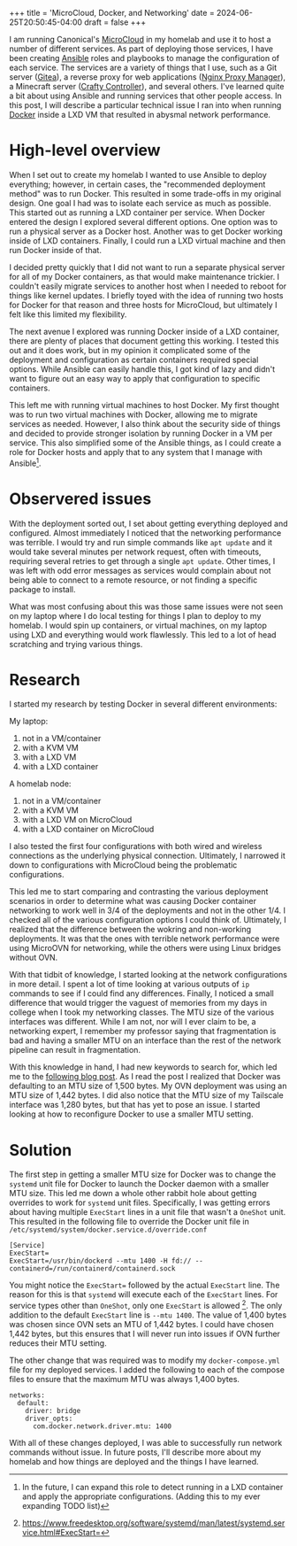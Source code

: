 +++
title = 'MicroCloud, Docker, and Networking'
date = 2024-06-25T20:50:45-04:00
draft = false
+++

I am running Canonical's [MicroCloud](https://canonical.com/microcloud) in my homelab and use it to host a number of different services. As part of deploying those services, I have been creating [Ansible](https://www.ansible.com/) roles and playbooks to manage the configuration of each service. The services are a variety of things that I use, such as a Git server ([Gitea](https://about.gitea.com/)), a reverse proxy for web applications ([Nginx Proxy Manager](https://nginxproxymanager.com/)), a Minecraft server ([Crafty Controller](https://craftycontrol.com/)), and several others. I've learned quite a bit about using Ansible and running services that other people access. In this post, I will describe a particular technical issue I ran into when running [Docker](https://www.docker.com/) inside a LXD VM that resulted in abysmal network performance.

# High-level overview

When I set out to create my homelab I wanted to use Ansible to deploy everything; however, in certain cases, the "recommended deployment method" was to run Docker. This resulted in some trade-offs in my original design. One goal I had was to isolate each service as much as possible. This started out as running a LXD container per service. When Docker entered the design I explored several different options. One option was to run a physical server as a Docker host. Another was to get Docker working inside of LXD containers. Finally, I could run a LXD virtual machine and then run Docker inside of that.

I decided pretty quickly that I did not want to run a separate physical server for all of my Docker containers, as that would make maintenance trickier. I couldn't easily migrate services to another host when I needed to reboot for things like kernel updates. I briefly toyed with the idea of running two hosts for Docker for that reason and three hosts for MicroCloud, but ultimately I felt like this limited my flexibility.

The next avenue I explored was running Docker inside of a LXD container, there are plenty of places that document getting this working. I tested this out and it does work, but in my opinion it complicated some of the deployment and configuration as certain containers required special options. While Ansible can easily handle this, I got kind of lazy and didn't want to figure out an easy way to apply that configuration to specific containers.

This left me with running virtual machines to host Docker. My first thought was to run two virtual machines with Docker, allowing me to migrate services as needed. However, I also think about the security side of things and decided to provide stronger isolation by running Docker in a VM per service. This also simplified some of the Ansible things, as I could create a role for Docker hosts and apply that to any system that I manage with Ansible[^1].

# Observered issues

With the deployment sorted out, I set about getting everything deployed and configured. Almost immediately I noticed that the networking performance was terrible. I would try and run simple commands like `apt update` and it would take several minutes per network request, often with timeouts, requiring several retries to get through a single `apt update`. Other times, I was left with odd error messages as services would complain about not being able to connect to a remote resource, or not finding a specific package to install.

What was most confusing about this was those same issues were not seen on my laptop where I do local testing for things I plan to deploy to my homelab. I would spin up containers, or virtual machines, on my laptop using LXD and everything would work flawlessly. This led to a lot of head scratching and trying various things.

# Research

I started my research by testing Docker in several different environments:

My laptop:
1. not in a VM/container
2. with a KVM VM
3. with a LXD VM
4. with a LXD container

A homelab node:
1. not in a VM/container
2. with a KVM VM
3. with a LXD VM on MicroCloud
4. with a LXD container on MicroCloud

I also tested the first four configurations with both wired and wireless connections as the underlying physical connection. Ultimately, I narrowed it down to configurations with MicroCloud being the problematic configurations.

This led me to start comparing and contrasting the various deployment scenarios in order to determine what was causing Docker container networking to work well in 3/4 of the deployments and not in the other 1/4. I checked all of the various configuration options I could think of. Ultimately, I realized that the difference between the wokring and non-working deployments. It was that the ones with terrible network performance were using MicroOVN for networking, while the others were using Linux bridges without OVN.

With that tidbit of knowledge, I started looking at the network configurations in more detail. I spent a lot of time looking at various outputs of `ip` commands to see if I could find any differences. Finally, I noticed a small difference that would trigger the vaguest of memories from my days in college when I took my networking classes. The MTU size of the various interfaces was different. While I am not, nor will I ever claim to be, a networking expert, I remember my professor saying that fragmentation is bad and having a smaller MTU on an interface than the rest of the network pipeline can result in fragmentation.

With this knowledge in hand, I had new keywords to search for, which led me to the [following blog post](https://www.civo.com/learn/fixing-networking-for-docker). As I read the post I realized that Docker was defaulting to an MTU size of 1,500 bytes. My OVN deployment was using an MTU size of 1,442 bytes. I did also notice that the MTU size of my Tailscale interface was 1,280 bytes, but that has yet to pose an issue. I started looking at how to reconfigure Docker to use a smaller MTU setting.

# Solution

The first step in getting a smaller MTU size for Docker was to change the `systemd` unit file for Docker to launch the Docker daemon with a smaller MTU size. This led me down a whole other rabbit hole about getting overrides to work for `systemd` unit files. Specifically, I was getting errors about having multiple `ExecStart` lines in a unit file that wasn't a `OneShot` unit. This resulted in the following file to override the Docker unit file in `/etc/systemd/system/docker.service.d/override.conf` 

```
[Service]
ExecStart=
ExecStart=/usr/bin/dockerd --mtu 1400 -H fd:// --containerd=/run/containerd/containerd.sock
```

You might notice the `ExecStart=` followed by the actual `ExecStart` line. The reason for this is that `systemd` will execute each of the `ExecStart` lines. For service types other than `OneShot`, only one `ExecStart` is allowed [^2]. The only addition to the default `ExecStart` line is `--mtu 1400`. The value of 1,400 bytes was chosen since OVN sets an MTU of 1,442 bytes. I could have chosen 1,442 bytes, but this ensures that I will never run into issues if OVN further reduces their MTU setting.

The other change that was required was to modify my `docker-compose.yml` file for my deployed services. I added the following to each of the compose files to ensure that the maximum MTU was always 1,400 bytes.

```
networks:
  default:
    driver: bridge
    driver_opts:
      com.docker.network.driver.mtu: 1400
```

With all of these changes deployed, I was able to successfully run network commands without issue. In future posts, I'll describe more about my homelab and how things are deployed and the things I have learned.

[^1]: In the future, I can expand this role to detect running in a LXD container and apply the appropriate configurations. (Adding this to my ever expanding TODO list)
[^2]: https://www.freedesktop.org/software/systemd/man/latest/systemd.service.html#ExecStart=